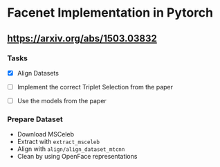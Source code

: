 # Facenet Implementation in Pytorch
## https://arxiv.org/abs/1503.03832

### Tasks

- [x] Align Datasets
- [ ] Implement the correct Triplet Selection from the paper
- [ ] Use the models from the paper


### Prepare Dataset

- Download MSCeleb
- Extract with `extract_msceleb`
- Align with `align/align_dataset_mtcnn`
- Clean by using OpenFace representations